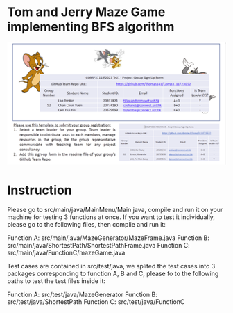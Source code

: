 # Tom and Jerry Maze Game implementing BFS algorithm
<img width="1014" alt="image" src="src/main/SignUpForm.png">

# Instruction
Please go to src/main/java/MainMenu/Main.java, compile and run it on your machine for testing 3 functions at once. If you want to test it individually, please go to the following files, then complie and run it:

Function A: src/main/java/MazeGenerator/MazeFrame.java
Function B: src/main/java/ShortestPath/ShortestPathFrame.java
Function C: src/main/java/FunctionC/mazeGame.java

Test cases are contained in src/test/java, we splited the test cases into 3 packages corresponding to function A, B and C, please fo to the following paths to test the test files inside it:

Function A: src/test/java/MazeGenerator
Function B: src/test/java/ShortestPath
Function C: src/test/java/FunctionC
